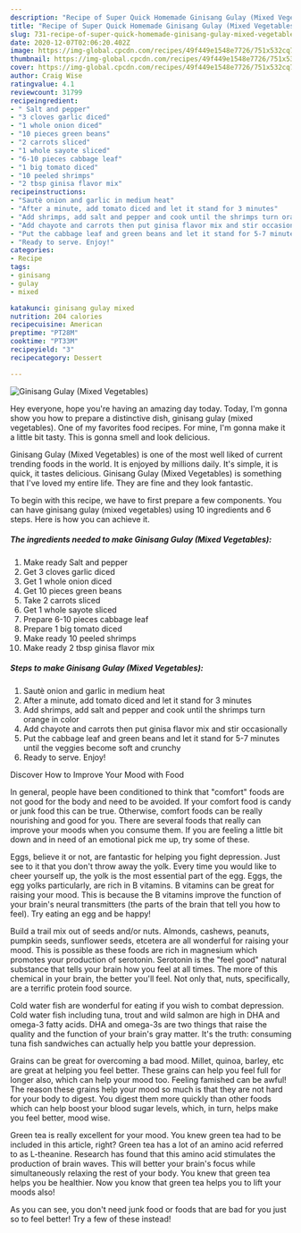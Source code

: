 ```yaml
---
description: "Recipe of Super Quick Homemade Ginisang Gulay (Mixed Vegetables)"
title: "Recipe of Super Quick Homemade Ginisang Gulay (Mixed Vegetables)"
slug: 731-recipe-of-super-quick-homemade-ginisang-gulay-mixed-vegetables
date: 2020-12-07T02:06:20.402Z
image: https://img-global.cpcdn.com/recipes/49f449e1548e7726/751x532cq70/ginisang-gulay-mixed-vegetables-recipe-main-photo.jpg
thumbnail: https://img-global.cpcdn.com/recipes/49f449e1548e7726/751x532cq70/ginisang-gulay-mixed-vegetables-recipe-main-photo.jpg
cover: https://img-global.cpcdn.com/recipes/49f449e1548e7726/751x532cq70/ginisang-gulay-mixed-vegetables-recipe-main-photo.jpg
author: Craig Wise
ratingvalue: 4.1
reviewcount: 31799
recipeingredient:
- " Salt and pepper"
- "3 cloves garlic diced"
- "1 whole onion diced"
- "10 pieces green beans"
- "2 carrots sliced"
- "1 whole sayote sliced"
- "6-10 pieces cabbage leaf"
- "1 big tomato diced"
- "10 peeled shrimps"
- "2 tbsp ginisa flavor mix"
recipeinstructions:
- "Sautè onion and garlic in medium heat"
- "After a minute, add tomato diced and let it stand for 3 minutes"
- "Add shrimps, add salt and pepper and cook until the shrimps turn orange in color"
- "Add chayote and carrots then put ginisa flavor mix and stir occasionally"
- "Put the cabbage leaf and green beans and let it stand for 5-7 minutes until the veggies become soft and crunchy"
- "Ready to serve. Enjoy!"
categories:
- Recipe
tags:
- ginisang
- gulay
- mixed

katakunci: ginisang gulay mixed 
nutrition: 204 calories
recipecuisine: American
preptime: "PT28M"
cooktime: "PT33M"
recipeyield: "3"
recipecategory: Dessert

---
```



![Ginisang Gulay (Mixed Vegetables)](https://img-global.cpcdn.com/recipes/49f449e1548e7726/751x532cq70/ginisang-gulay-mixed-vegetables-recipe-main-photo.jpg)

Hey everyone, hope you're having an amazing day today. Today, I'm gonna show you how to prepare a distinctive dish, ginisang gulay (mixed vegetables). One of my favorites food recipes. For mine, I'm gonna make it a little bit tasty. This is gonna smell and look delicious.



Ginisang Gulay (Mixed Vegetables) is one of the most well liked of current trending foods in the world. It is enjoyed by millions daily. It's simple, it is quick, it tastes delicious. Ginisang Gulay (Mixed Vegetables) is something that I've loved my entire life. They are fine and they look fantastic.


To begin with this recipe, we have to first prepare a few components. You can have ginisang gulay (mixed vegetables) using 10 ingredients and 6 steps. Here is how you can achieve it.

<!--inarticleads1-->

##### The ingredients needed to make Ginisang Gulay (Mixed Vegetables):

1. Make ready  Salt and pepper
1. Get 3 cloves garlic diced
1. Get 1 whole onion diced
1. Get 10 pieces green beans
1. Take 2 carrots sliced
1. Get 1 whole sayote sliced
1. Prepare 6-10 pieces cabbage leaf
1. Prepare 1 big tomato diced
1. Make ready 10 peeled shrimps
1. Make ready 2 tbsp ginisa flavor mix




<!--inarticleads2-->

##### Steps to make Ginisang Gulay (Mixed Vegetables):

1. Sautè onion and garlic in medium heat
1. After a minute, add tomato diced and let it stand for 3 minutes
1. Add shrimps, add salt and pepper and cook until the shrimps turn orange in color
1. Add chayote and carrots then put ginisa flavor mix and stir occasionally
1. Put the cabbage leaf and green beans and let it stand for 5-7 minutes until the veggies become soft and crunchy
1. Ready to serve. Enjoy!




Discover How to Improve Your Mood with Food


In general, people have been conditioned to think that "comfort" foods are not good for the body and need to be avoided. If your comfort food is candy or junk food this can be true. Otherwise, comfort foods can be really nourishing and good for you. There are several foods that really can improve your moods when you consume them. If you are feeling a little bit down and in need of an emotional pick me up, try some of these.

Eggs, believe it or not, are fantastic for helping you fight depression. Just see to it that you don't throw away the yolk. Every time you would like to cheer yourself up, the yolk is the most essential part of the egg. Eggs, the egg yolks particularly, are rich in B vitamins. B vitamins can be great for raising your mood. This is because the B vitamins improve the function of your brain's neural transmitters (the parts of the brain that tell you how to feel). Try eating an egg and be happy!

Build a trail mix out of seeds and/or nuts. Almonds, cashews, peanuts, pumpkin seeds, sunflower seeds, etcetera are all wonderful for raising your mood. This is possible as these foods are rich in magnesium which promotes your production of serotonin. Serotonin is the "feel good" natural substance that tells your brain how you feel at all times. The more of this chemical in your brain, the better you'll feel. Not only that, nuts, specifically, are a terrific protein food source.

Cold water fish are wonderful for eating if you wish to combat depression. Cold water fish including tuna, trout and wild salmon are high in DHA and omega-3 fatty acids. DHA and omega-3s are two things that raise the quality and the function of your brain's gray matter. It's the truth: consuming tuna fish sandwiches can actually help you battle your depression. 

Grains can be great for overcoming a bad mood. Millet, quinoa, barley, etc are great at helping you feel better. These grains can help you feel full for longer also, which can help your mood too. Feeling famished can be awful! The reason these grains help your mood so much is that they are not hard for your body to digest. You digest them more quickly than other foods which can help boost your blood sugar levels, which, in turn, helps make you feel better, mood wise.

Green tea is really excellent for your mood. You knew green tea had to be included in this article, right? Green tea has a lot of an amino acid referred to as L-theanine. Research has found that this amino acid stimulates the production of brain waves. This will better your brain's focus while simultaneously relaxing the rest of your body. You knew that green tea helps you be healthier. Now you know that green tea helps you to lift your moods also!

As you can see, you don't need junk food or foods that are bad for you just so to feel better! Try a few of these instead!

